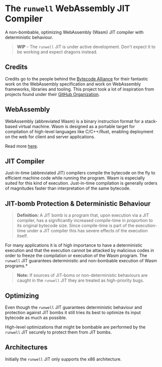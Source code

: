 # The `runwell` WebAssembly JIT Compiler

A non-bombable, optimizing WebAssembly (Wasm) JIT compiler with deterministic behaviour.

> **WIP** - The `runwell` JIT is under active development. Don't expect it to be working and expect dragons instead.

## Credits

Credits go to the people behind the [Bytecode Alliance](https://bytecodealliance.org/) for their fantastic
work on the WebAssembly specification and work on WebAssembly frameworks, libraries and tooling.
This project took a lot of inspiration from projects found under their
[GitHub Organization](https://github.com/bytecodealliance).

## WebAssembly

WebAssembly (abbreviated Wasm) is a binary instruction format for a stack-based virtual machine. Wasm is designed as a portable target for compilation of high-level languages like C/C++/Rust, enabling deployment on the web for client and server applications.

Read more [here](https://webassembly.org/).

## JIT Compiler

Just-in-time (abbreviated JIT) compilers compile the bytecode on the fly to efficient machine code while running the program. Wasm is especially suited for this kind of execution. Just-in-time compilation is generally orders of magnitudes faster than interpretation of the same bytecode.

## JIT-bomb Protection & Deterministic Behaviour

> **Definition:** A JIT bomb is a program that, upon execution via a JIT compiler, has a significantly increased compile-time in proportion to its original bytecode size. Since compile-time is part of the execution-time under a JIT compiler this has severe effects of the execution itself.

For many applications it is of high importance to have a deterministic execution and that the execution cannot be attacked by malicious codes in order to freeze the compilation or execution of the Wasm program. The `runwell` JIT guarantees deterministic and non-bombable execution of Wasm programs.*

> **Note:** If sources of JIT-boms or non-deterministic behaviours are caught in the `runwell` JIT they are treated as high-priority bugs.

## Optimizing

Even though the `runwell` JIT guarantees deterministic behaviour and protection against JIT bombs it still tries its best to optimize its input bytecode as much as possible.

High-level optimizations that might be bombable are performed by the `runwell` JIT securely to protect them from JIT bombs.

## Architectures

Initially the `runwell` JIT only supports the x86 architecture.
